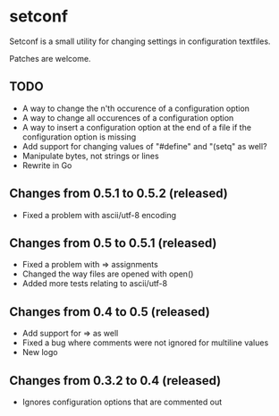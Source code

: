 setconf
=========

Setconf is a small utility for changing settings in configuration textfiles.

Patches are welcome.

TODO
----
* A way to change the n'th occurence of a configuration option
* A way to change all occurences of a configuration option
* A way to insert a configuration option at the end of a file if
  the configuration option is missing
* Add support for changing values of "#define" and "(setq" as well?
* Manipulate bytes, not strings or lines
* Rewrite in Go

Changes from 0.5.1 to 0.5.2 (released)
------------------------------------
* Fixed a problem with ascii/utf-8 encoding

Changes from 0.5 to 0.5.1 (released)
------------------------------------
* Fixed a problem with => assignments
* Changed the way files are opened with open()
* Added more tests relating to ascii/utf-8

Changes from 0.4 to 0.5 (released)
----------------------------------
* Add support for => as well
* Fixed a bug where comments were not ignored for multiline values
* New logo

Changes from 0.3.2 to 0.4 (released)
------------------------------------
* Ignores configuration options that are commented out

